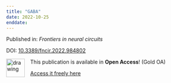 ```yaml
---
title: "GABA"
date: 2022-10-25
enddate:
---
```


Published in: *Frontiers in neural circuits*

DOI: [10.3389/fncir.2022.984802](https://doi.org/10.3389/fncir.2022.984802)

<img src="https://upload.wikimedia.org/wikipedia/commons/thumb/7/77/Open_Access_logo_PLoS_transparent.svg/800px-Open_Access_logo_PLoS_transparent.svg.png" alt="drawing" width="50" align="left"/> &nbsp;&nbsp;&nbsp;This publication is available in **Open Access**! (Gold OA)

&nbsp;&nbsp;&nbsp;<a href="https://www.frontiersin.org/articles/10.3389/fncir.2022.984802/pdf">Access it freely here</a>

